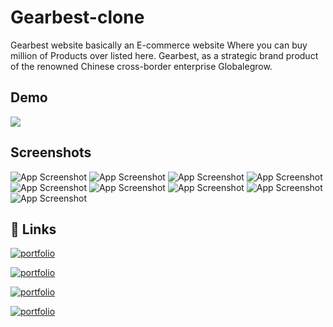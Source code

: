 
# Gearbest-clone

Gearbest website basically an E-commerce website Where you can buy million of Products over listed here.
Gearbest, as a strategic brand product of the renowned Chinese cross-border enterprise Globalegrow.




## Demo



![](https://media.giphy.com/media/wsGdlfCvbpLlw0V9x0/giphy.gif)


## Screenshots

![App Screenshot](https://miro.medium.com/max/1400/1*nISTkj_oi4-0nN59dH6Bxw.png)
![App Screenshot](https://cdn-images-1.medium.com/max/1200/1*QBKbyzkMwgKQN7Y_BoNGxg.png)
![App Screenshot](https://cdn-images-1.medium.com/max/1200/1*4QXGgoleft5AOfIZM1Vd8A.png)
![App Screenshot](https://cdn-images-1.medium.com/max/1200/1*bUJHCA8zMvkTxuiPqvJLOw.png)
![App Screenshot](https://cdn-images-1.medium.com/max/1200/1*Y5LBEgP3vHuOOfCKtsCyDw.png)
![App Screenshot](https://cdn-images-1.medium.com/max/1200/1*196rWrF2RAWODCES5srlrA.png)
![App Screenshot](https://cdn-images-1.medium.com/max/1200/1*h5XaBNBrpVvMsUSjunpaZQ.png)
![App Screenshot](https://cdn-images-1.medium.com/max/1200/1*HqYwbnPYdSaViqRcDPDqCQ.png)
![App Screenshot](https://cdn-images-1.medium.com/max/1200/1*bMEhSeqKJ8NdJk9oxtVLzA.png)
## 🔗 Links
[![portfolio](https://img.shields.io/badge/Hemant-000?style=for-the-badge&logo=ko-fi&logoColor=white)](https://github.com/hemant069/)

[![portfolio](https://img.shields.io/badge/aakarsh-000?style=for-the-badge&logo=ko-fi&logoColor=white)](https://github.com/aakarsh604)

[![portfolio](https://img.shields.io/badge/ROHINI-000?style=for-the-badge&logo=ko-fi&logoColor=white)](https://github.com/rohiniee0028)

[![portfolio](https://img.shields.io/badge/bharathaladandi-000?style=for-the-badge&logo=ko-fi&logoColor=white)](https://github.com/bharathaladandi)




